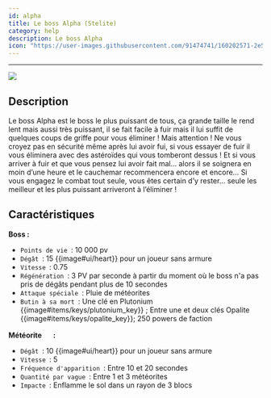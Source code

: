 ```yaml
---
id: alpha
title: Le boss Alpha (Stelite) 
category: help
description: Le boss Alpha
icon: "https://user-images.githubusercontent.com/91474741/160202571-2e5e2f38-e312-4527-838b-ec873acadb69.png"
---
```

___
<img class="thumbnail-right" src="https://user-images.githubusercontent.com/91474741/160202571-2e5e2f38-e312-4527-838b-ec873acadb69.png">

## Description 

Le boss Alpha est le boss le plus puissant de tous, ça grande taille le rend lent mais aussi
très puissant, il se fait facile à fuir mais il lui suffit de quelques coups de griffe pour vous
éliminer ! 
Mais attention ! Ne vous croyez pas en sécurité même après lui avoir fui, si vous
essayer de fuir il vous éliminera avec des astéroïdes qui vous tomberont dessus ! Et si vous
arriver à fuir et que vous pensez lui avoir fait mal... alors il se soignera en moin d’une
heure et le cauchemar recommencera encore et encore…
Si vous engagez le combat tout seule, vous êtes certain d’y rester… seule les meilleur et les
plus puissant arriveront à l’éliminer !

## Caractéristiques 
**Boss :**  
- ``Points de vie ``: 10 000 pv
- ``Dégât ``: 15 {{image#ui/heart}} pour un joueur sans armure
- ``Vitesse ``: 0.75 
- ``Régénération ``: 3 PV par seconde à partir du moment où le boss n'a pas pris de dégâts pendant plus de 10 secondes
- ``Attaque spéciale ``: Pluie de météorites 
- ``Butin à sa mort ``: Une clé en Plutonium {{image#items/keys/plutonium_key}} ; Entre une et deux clés Opalite {{image#items/keys/opalite_key}}; 250 powers de faction 

**Météorite <img style="width:16px;height:16px" src="https://user-images.githubusercontent.com/91474741/160203589-b557ff77-6f11-4e7a-b70d-1102e098bbcb.png"> :** 

- ``Dégât ``: 10 {{image#ui/heart}} pour un joueur sans armure 
- ``Vitesse ``: 5
- ``Fréquence d'apparition ``: Entre 10 et 20 secondes 
- ``Quantité par vague ``: Entre 1 et 3 météorites
- ``Impacte ``: Enflamme le sol dans un rayon de 3 blocs